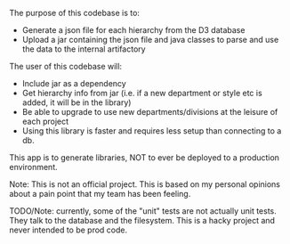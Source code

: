 The purpose of this codebase is to:
* Generate a json file for each hierarchy from the D3 database
* Upload a jar containing the json file and java classes to parse and use the data to the internal artifactory

The user of this codebase will:
* Include jar as a dependency
* Get hierarchy info from jar (i.e. if a new department or style etc is added, it will be in the library)
* Be able to upgrade to use new departments/divisions at the leisure of each project
* Using this library is faster and requires less setup than connecting to a db.

This app is to generate libraries, NOT to ever be deployed to a production environment. 

Note: This is not an official project. This is based on my personal opinions about a pain point that my team has been feeling.

TODO/Note: currently, some of the "unit" tests are not actually unit tests. They talk to the database and the filesystem. This is a hacky project and never intended to be prod code.